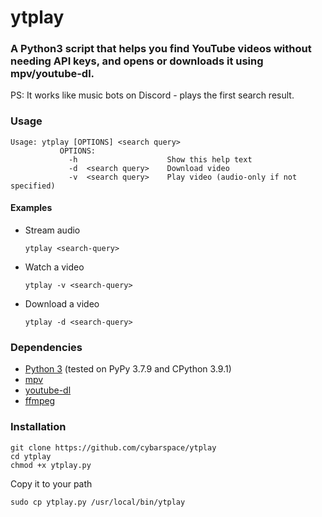 # ytplay

### A Python3 script that helps you find YouTube videos without needing API keys, and opens or downloads it using mpv/youtube-dl.

PS: It works like music bots on Discord - plays the first search result.

### Usage
```
Usage: ytplay [OPTIONS] <search query>
           OPTIONS:
             -h                    Show this help text
             -d  <search query>    Download video
             -v  <search query>    Play video (audio-only if not specified)
```

#### Examples
- Stream audio

	`ytplay <search-query>`

- Watch a video

	`ytplay -v <search-query>`

- Download a video

	`ytplay -d <search-query>`

### Dependencies
- [Python 3](https://www.python.org/downloads/) (tested on PyPy 3.7.9 and CPython 3.9.1)
- [mpv](https://github.com/mpv-player/mpv)
- [youtube-dl](https://github.com/ytdl-org/youtube-dl)
- [ffmpeg](https://github.com/FFmpeg/FFmpeg)

### Installation

	git clone https://github.com/cybarspace/ytplay
	cd ytplay
	chmod +x ytplay.py

Copy it to your path

	sudo cp ytplay.py /usr/local/bin/ytplay
